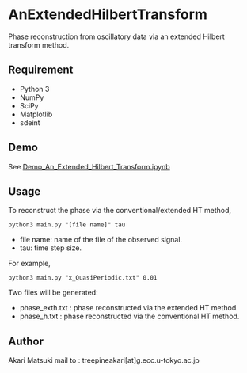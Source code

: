 # AnExtendedHilbertTransform
Phase reconstruction from oscillatory data via an extended Hilbert transform method.

## Requirement
* Python 3
* NumPy
* SciPy
* Matplotlib
* sdeint

## Demo
See [Demo_An_Extended_Hilbert_Transform.ipynb](https://github.com/treepineakari1104/AnExtendedHilbertTransform/blob/main/Demo_An_Extended_Hilbert_Transform.ipynb)

## Usage
To reconstruct the phase via the conventional/extended HT method,
```
python3 main.py "[file name]" tau
```

* file name: name of the file of the observed signal.
* tau: time step size.

For example, 
```
python3 main.py "x_QuasiPeriodic.txt" 0.01
```
Two files will be generated:
* phase_exth.txt : phase reconstructed via the extended HT method.
* phase_h.txt : phase reconstructed via the conventional HT method.

## Author
Akari Matsuki
mail to : treepineakari[at]g.ecc.u-tokyo.ac.jp
